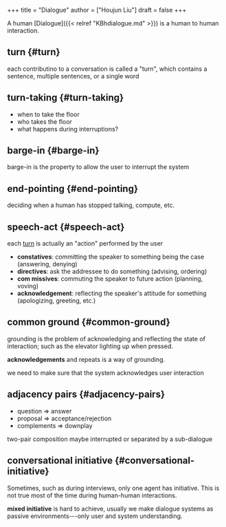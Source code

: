 +++
title = "Dialogue"
author = ["Houjun Liu"]
draft = false
+++

A human [Dialogue]({{< relref "KBhdialogue.md" >}}) is a human to human interaction.


## turn {#turn}

each contributino to a conversation is called a "turn", which contains a sentence, multiple sentences, or a single word


## turn-taking {#turn-taking}

-   when to take the floor
-   who takes the floor
-   what happens during interruptions?


## barge-in {#barge-in}

barge-in is the property to allow the user to interrupt the system


## end-pointing {#end-pointing}

deciding when a human has stopped talking, compute, etc.


## speech-act {#speech-act}

each [turn](#turn) is actually an "action" performed by the user

-   **constatives**: committing the speaker to something being the case (answering, denying)
-   **directives**: ask the addressee to do something (advising, ordering)
-   **com missives**: commuting the speaker to future action (planning, voving)
-   **acknowledgement**: reflecting the speaker's attitude for something (apologizing, greeting, etc.)


## common ground {#common-ground}

grounding is the problem of acknowledging and reflecting the state of interaction; such as the elevator lighting up when pressed.

**acknowledgements** and repeats is a way of grounding.

we need to make sure that the system acknowledges user interaction


## adjacency pairs {#adjacency-pairs}

-   question =&gt; answer
-   proposal =&gt; acceptance/rejection
-   complements =&gt; downplay

two-pair composition maybe interrupted or separated by a sub-dialogue


## conversational initiative {#conversational-initiative}

Sometimes, such as during interviews, only one agent has initiative. This is not true most of the time during human-human interactions.

**mixed initiative** is hard to achieve, usually we make dialogue systems as passive environments---only user and system understanding.
